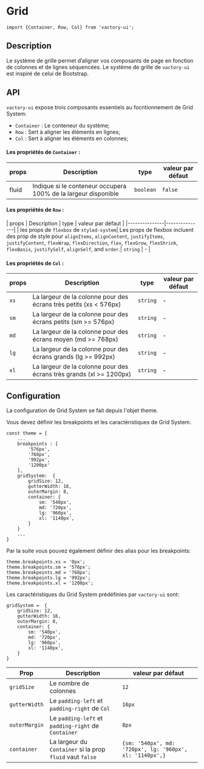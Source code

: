 # Grid
```
import {Container, Row, Col} from 'vactory-ui';
```
## Description
Le système de grille permet d’aligner vos composants de page en fonction de colonnes et de lignes séquencées.
Le système de grille de `vactory-ui` est inspiré de celui de Bootstrap.


## API
`vactory-ui` expose trois composants essentiels au focntionnement de Grid System: 
- `Container` : Le conteneur du système;
- `Row` : Sert à aligner les éléments en lignes;
- `Col` : Sert à aligner les éléments en colonnes; 


#### Les propriétés de **`Container`** :

| props         | Description   | type   | valeur par défaut   |
|---------------|---------------|---------------|---------------|
| fluid         | Indique si le conteneur occupera 100% de la largeur disponible   | `boolean`   | `false`   |


#### Les propriétés de **`Row`** :

| props         | Description   | type   | valeur par défaut   |
|---------------|---------------|
| les props de `flexbox` de `styled-system`| Les props de flexbox incluent des prop de style pour `alignItems`, `alignContent`, `justifyItems`, `justifyContent`, `flexWrap`, `flexDirection`, `flex`, `flexGrow`, `flexShrink`, `flexBasis`, `justifySelf`, `alignSelf`, and `order`.| `string`   | -   |


#### Les propriétés de **`Col`** :

| props         | Description   | type   | valeur par défaut   |
|---------------|---------------|---------------|---------------|
| `xs`| La largeur de la colonne pour des écrans très petits (xs < 576px)  | `string`   | -   |
| `sm`| La largeur de la colonne pour des écrans petits (sm >= 576px)  | `string`   | -   |
| `md`| La largeur de la colonne pour des écrans moyen (md >= 768px)  | `string`   | -   |
| `lg`| La largeur de la colonne pour des écrans grands (lg >= 992px)  | `string`   | -   |
| `xl`| La largeur de la colonne pour des écrans très grands (xl >= 1200px)  | `string`   | -   |

## Configuration

La configuration de Grid System se fait depuis l'objet theme.

Vous devez définir les breakpoints et les caractèristiques de Grid System.

```
const theme = {
    ...
    breakpoints : [
        '576px', 
        '768px', 
        '992px', 
        '1200px'
    ],
    gridSystem:  {
        gridSize: 12,
        gutterWidth: 16,
        outerMargin: 8,
        container: {
            sm: '540px', 
            md: '720px', 
            lg: '960px',  
            xl: '1140px',
        }
    }
    ...
}
```
Par la suite vous pouvez également définir des alias pour les breakpoints:
```
theme.breakpoints.xs = '0px';
theme.breakpoints.sm = '576px'; 
theme.breakpoints.md = '768px';
theme.breakpoints.lg = '992px'; 
theme.breakpoints.xl = '1200px';
```


Les caractéristiques du Grid System prédéfinies par `vactory-ui` sont:

```
gridSystem =  {
    gridSize: 12,
    gutterWidth: 16,
    outerMargin: 8,
    container: {
        sm: '540px', 
        md: '720px', 
        lg: '960px',  
        xl: '1140px',
    }
}
```

| Prop         | Description   |  valeur par défaut   |
|---------------|---------------|---------------|
| `gridSize`| Le nombre de colonnes   |`12` |
| `gutterWidth`| Le `padding-left` et `padding-right` de `Col` | `16px` |
| `outerMargin`| Le `padding-left` et `padding-right` de `Container`  | `8px` |
| `container`| La largeur du `Container` si la prop `fluid` vaut `false` | `{sm: '540px', md: '720px', lg: '960px',  xl: '1140px',}` |
